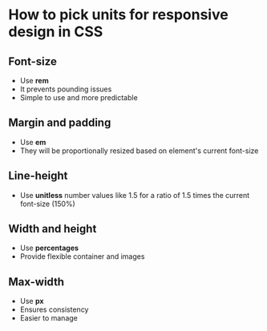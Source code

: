 # How to pick units for responsive design in CSS

## Font-size

- Use **rem** 
- It prevents pounding issues
- Simple to use and more predictable

## Margin and padding

- Use **em**
- They will be proportionally resized based on element's current font-size

## Line-height

- Use **unitless** number values like 1.5 for a ratio of 1.5 times the current font-size (150%)

## Width and height

- Use **percentages**
- Provide flexible container and images

## Max-width

- Use **px**
- Ensures consistency
- Easier to manage